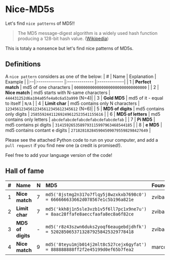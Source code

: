 # Nice-MD5s
Let's find `nice patterns` of MD5!!

> The MD5 message-digest algorithm is a widely used hash function producing a 128-bit hash value. ([Wikipedia](https://en.wikipedia.org/wiki/MD5))

This is totaly a nonsence but let's find nice patterns of MD5s.


## Definitions

A `nice pattern` considers as one of the below:
| # | Name | Explanation | Example | 
|:--|:------------- |:------------- |:-------------| 
| 1 | **Perfect match** | md5 of one characters | `00000000000000000000000000000000` | 
| 2 | **Nice match** | md5 starts with N-same characters | `444431252d6a104a05fe4a0c6a53a999` (N=4)| 
| 3 | **Gold MD5** | md5 of it - equal to itself | `N/A` | 
| 4 | **Limit char** | md5 contains only N characters | `12345612345612345612345612345612` (N=6)| 
| 5 | **MD5 of digits** | md5 contains only digits | `25855924411269249612523541155616` | 
| 6 | **MD5 of letters** | md5 contains only letters | `abcdefabcdefabcdefabcdefabcdefab` |
| 7 | **Pi MD5** | md5 contains pi digits | `3141592653589793115997963468544185` |
| 8 | **e MD5** | md5 contains contant e digits | `2718281828459045090795598298427649` |

Please see the attached Python code to run on your computer, and add a `pull request` if you find new one (a credit is promised!).

Feel free to add your language version of the code!

## Hall of fame

| # | Name | N | MD5 | Founder | 
|:--|:------------- |:---|:-------------|:-------------| 
| 1 | **Nice match** | 7 |`md5('8jstmg2n317o7flqy5j8wzxkxb7698c0') = 666666633662d078567e1c5b196a821e` |zvibazak |
| 2 | **Limit char** | 7 |`md5('kkh8j1n5sle3vzb1v5f6ll7pc1x9ne7u') = 8aac28ffafe8aeccfaafa8ec8a6f82ce`|zvibazak |
| 3 | **MD5 of digits** | - |`md5('r8z43szwn6duks2yoqf6eaugebdjdhfk') = 52028506537132879258425329778418`|zvibazak |
| 4 | **Nice match** | 9 |`md5('8teyu1mjb014j2mlt8c527cejx6gyfat') = 888888888ff2f2e45199d0ef65b7fea2` |marcdtheking |

